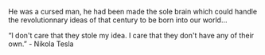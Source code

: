 He was a cursed man, he had been made the sole brain which could handle the revolutionnary ideas of that century to be born into our world...


“I don't care that they stole my idea. I care that they don't have any of their own.” - Nikola Tesla